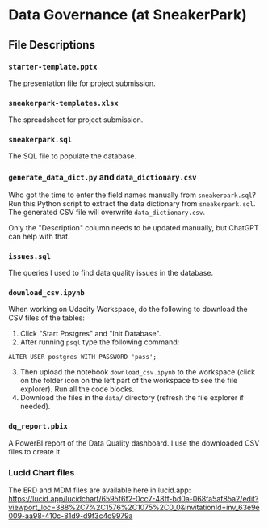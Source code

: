 # Data Governance (at SneakerPark)

## File Descriptions

### `starter-template.pptx`

The presentation file for project submission.

### `sneakerpark-templates.xlsx`

The spreadsheet for project submission.

### `sneakerpark.sql`

The SQL file to populate the database.

### `generate_data_dict.py` and `data_dictionary.csv`

Who got the time to enter the field names manually from `sneakerpark.sql`? Run this Python script to extract the data dictionary from `sneakerpark.sql`. The generated CSV file will overwrite `data_dictionary.csv`.

Only the "Description" column needs to be updated manually, but ChatGPT can help with that.

### `issues.sql`

The queries I used to find data quality issues in the database.

### `download_csv.ipynb`

When working on Udacity Workspace, do the following to download the CSV files of the tables:

1. Click "Start Postgres" and "Init Database".
2. After running `psql` type the following command:

```
ALTER USER postgres WITH PASSWORD 'pass';
```
3. Then upload the notebook `download_csv.ipynb` to the workspace (click on the folder icon on the left part of the workspace to see the file explorer). Run all the code blocks.
4. Download the files in the `data/` directory (refresh the file explorer if needed).

### `dq_report.pbix`

A PowerBI report of the Data Quality dashboard. I use the downloaded CSV files to create it.

### Lucid Chart files

The ERD and MDM files are available here in lucid.app: https://lucid.app/lucidchart/6595f6f2-0cc7-48ff-bd0a-068fa5af85a2/edit?viewport_loc=388%2C7%2C1576%2C1075%2C0_0&invitationId=inv_63e9e009-aa98-410c-81d9-d9f3c4d9979a